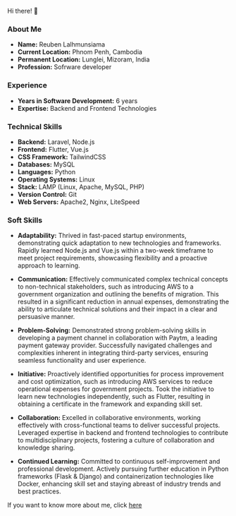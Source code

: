 Hi there! 👋
### About Me
- **Name:** Reuben Lalhmunsiama
- **Current Location:** Phnom Penh, Cambodia
- **Permanent Location:** Lunglei, Mizoram, India
- **Profession:** Sofrware developer
### Experience
- **Years in Software Development:** 6 years
- **Expertise:** Backend and Frontend Technologies
### Technical Skills
- **Backend:** Laravel, Node.js
- **Frontend:** Flutter, Vue.js
- **CSS Framework:** TailwindCSS
- **Databases:** MySQL
- **Languages:** Python
- **Operating Systems:** Linux
- **Stack:** LAMP (Linux, Apache, MySQL, PHP)
- **Version Control:** Git
- **Web Servers:** Apache2, Nginx, LiteSpeed
### Soft Skills
- **Adaptability:** Thrived in fast-paced startup environments, demonstrating quick adaptation to new technologies and frameworks. Rapidly learned Node.js and Vue.js within a two-week timeframe to meet project requirements, showcasing flexibility and a proactive approach to learning.

- **Communication:** Effectively communicated complex technical concepts to non-technical stakeholders, such as introducing AWS to a government organization and outlining the benefits of migration. This resulted in a significant reduction in annual expenses, demonstrating the ability to articulate technical solutions and their impact in a clear and persuasive manner.

- **Problem-Solving:** Demonstrated strong problem-solving skills in developing a payment channel in collaboration with Paytm, a leading payment gateway provider. Successfully navigated challenges and complexities inherent in integrating third-party services, ensuring seamless functionality and user experience.

- **Initiative:** Proactively identified opportunities for process improvement and cost optimization, such as introducing AWS services to reduce operational expenses for government projects. Took the initiative to learn new technologies independently, such as Flutter, resulting in obtaining a certificate in the framework and expanding skill set.

- **Collaboration:** Excelled in collaborative environments, working effectively with cross-functional teams to deliver successful projects. Leveraged expertise in backend and frontend technologies to contribute to multidisciplinary projects, fostering a culture of collaboration and knowledge sharing.

- **Continued Learning:** Committed to continuous self-improvement and professional development. Actively pursuing further education in Python frameworks (Flask & Django) and containerization technologies like Docker, enhancing skill set and staying abreast of industry trends and best practices.

If you want to know more about me, click [here](https://reubensiama.com)
